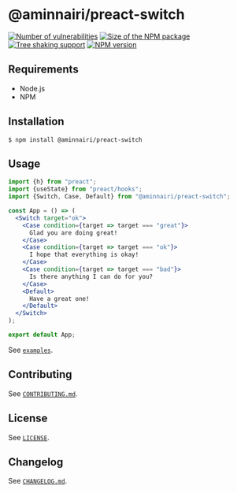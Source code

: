 # @aminnairi/preact-switch

[![Number of vulnerabilities](https://badgen.net/snyk/aminnairi/preact-switch)](https://snyk.io/advisor/npm-package/@aminnairi/preact-switch) [![Size of the NPM package](https://badgen.net/bundlephobia/minzip/@aminnairi/preact-switch)](https://bundlephobia.com/package/@aminnairi/preact-switch) [![Tree shaking support](https://badgen.net/bundlephobia/tree-shaking/@aminnairi/preact-switch)](https://bundlephobia.com/package/@aminnairi/preact-switch) [![NPM version](https://badgen.net/npm/v/@aminnairi/preact-switch)](https://www.npmjs.com/package/@aminnairi/preact-switch)

## Requirements

- Node.js
- NPM

## Installation

```console
$ npm install @aminnairi/preact-switch
```

## Usage

```jsx
import {h} from "preact";
import {useState} from "preact/hooks";
import {Switch, Case, Default} from "@aminnairi/preact-switch";

const App = () => (
  <Switch target="ok">
    <Case condition={target => target === "great"}>
      Glad you are doing great!
    </Case>
    <Case condition={target => target === "ok"}>
      I hope that everything is okay!
    </Case>
    <Case condition={target => target === "bad"}>
      Is there anything I can do for you?
    </Case>
    <Default>
      Have a great one!
    </Default>
  </Switch>
);

export default App;
```

See [`examples`](./examples).

## Contributing

See [`CONTRIBUTING.md`](./CONTRIBUTING.md).

## License

See [`LICENSE`](./LICENSE).

## Changelog

See [`CHANGELOG.md`](./CHANGELOG.md).
